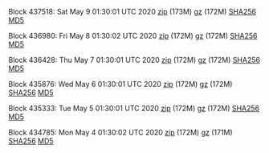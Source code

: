 Block 437518: Sat May  9 01:30:01 UTC 2020 [zip](https://files.01coin.io/mainnet/2020-05-09/bootstrap.dat.zip) (173M) [gz](https://files.01coin.io/mainnet/2020-05-09/bootstrap.dat.tar.gz) (172M) [SHA256](https://files.01coin.io/mainnet/2020-05-09/sha256.txt) [MD5](https://files.01coin.io/mainnet/2020-05-09/md5.txt)

Block 436980: Fri May  8 01:30:02 UTC 2020 [zip](https://files.01coin.io/mainnet/2020-05-08/bootstrap.dat.zip) (172M) [gz](https://files.01coin.io/mainnet/2020-05-08/bootstrap.dat.tar.gz) (172M) [SHA256](https://files.01coin.io/mainnet/2020-05-08/sha256.txt) [MD5](https://files.01coin.io/mainnet/2020-05-08/md5.txt)

Block 436428: Thu May  7 01:30:01 UTC 2020 [zip](https://files.01coin.io/mainnet/2020-05-07/bootstrap.dat.zip) (172M) [gz](https://files.01coin.io/mainnet/2020-05-07/bootstrap.dat.tar.gz) (172M) [SHA256](https://files.01coin.io/mainnet/2020-05-07/sha256.txt) [MD5](https://files.01coin.io/mainnet/2020-05-07/md5.txt)

Block 435876: Wed May  6 01:30:01 UTC 2020 [zip](https://files.01coin.io/mainnet/2020-05-06/bootstrap.dat.zip) (172M) [gz](https://files.01coin.io/mainnet/2020-05-06/bootstrap.dat.tar.gz) (172M) [SHA256](https://files.01coin.io/mainnet/2020-05-06/sha256.txt) [MD5](https://files.01coin.io/mainnet/2020-05-06/md5.txt)

Block 435333: Tue May  5 01:30:01 UTC 2020 [zip](https://files.01coin.io/mainnet/2020-05-05/bootstrap.dat.zip) (172M) [gz](https://files.01coin.io/mainnet/2020-05-05/bootstrap.dat.tar.gz) (172M) [SHA256](https://files.01coin.io/mainnet/2020-05-05/sha256.txt) [MD5](https://files.01coin.io/mainnet/2020-05-05/md5.txt)

Block 434785: Mon May  4 01:30:02 UTC 2020 [zip](https://files.01coin.io/mainnet/2020-05-04/bootstrap.dat.zip) (172M) [gz](https://files.01coin.io/mainnet/2020-05-04/bootstrap.dat.tar.gz) (171M) [SHA256](https://files.01coin.io/mainnet/2020-05-04/sha256.txt) [MD5](https://files.01coin.io/mainnet/2020-05-04/md5.txt)
